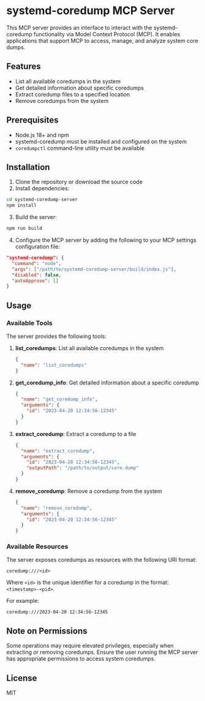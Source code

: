 # systemd-coredump MCP Server

This MCP server provides an interface to interact with the systemd-coredump functionality via Model Context Protocol (MCP). It enables applications that support MCP to access, manage, and analyze system core dumps.

## Features

- List all available coredumps in the system
- Get detailed information about specific coredumps
- Extract coredump files to a specified location
- Remove coredumps from the system

## Prerequisites

- Node.js 18+ and npm
- systemd-coredump must be installed and configured on the system
- `coredumpctl` command-line utility must be available

## Installation

1. Clone the repository or download the source code
2. Install dependencies:

```bash
cd systemd-coredump-server
npm install
```

3. Build the server:

```bash
npm run build
```

4. Configure the MCP server by adding the following to your MCP settings configuration file:

```json
"systemd-coredump": {
  "command": "node",
  "args": ["/path/to/systemd-coredump-server/build/index.js"],
  "disabled": false,
  "autoApprove": []
}
```

## Usage

### Available Tools

The server provides the following tools:

1. **list_coredumps**: List all available coredumps in the system

   ```json
   {
     "name": "list_coredumps"
   }
   ```

2. **get_coredump_info**: Get detailed information about a specific coredump

   ```json
   {
     "name": "get_coredump_info",
     "arguments": {
       "id": "2023-04-20 12:34:56-12345"
     }
   }
   ```

3. **extract_coredump**: Extract a coredump to a file

   ```json
   {
     "name": "extract_coredump",
     "arguments": {
       "id": "2023-04-20 12:34:56-12345",
       "outputPath": "/path/to/output/core.dump"
     }
   }
   ```

4. **remove_coredump**: Remove a coredump from the system

   ```json
   {
     "name": "remove_coredump",
     "arguments": {
       "id": "2023-04-20 12:34:56-12345"
     }
   }
   ```

### Available Resources

The server exposes coredumps as resources with the following URI format:

```
coredump:///<id>
```

Where `<id>` is the unique identifier for a coredump in the format: `<timestamp>-<pid>`.

For example:

```
coredump:///2023-04-20 12:34:56-12345
```

## Note on Permissions

Some operations may require elevated privileges, especially when extracting or removing coredumps. Ensure the user running the MCP server has appropriate permissions to access system coredumps.

## License

MIT
